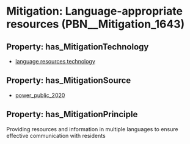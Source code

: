 # Mitigation: __Language-appropriate resources__ (PBN__Mitigation_1643)

## Property: has_MitigationTechnology

* [language resources technology](../Technology/PBN__Technology_3975)

## Property: has_MitigationSource

* [power_public_2020](../Article/PBN__Article_107)

## Property: has_MitigationPrinciple

Providing resources and information in multiple languages to ensure effective communication with residents

